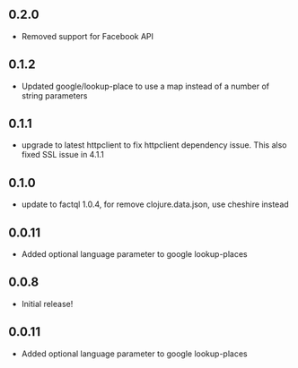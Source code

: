 ## 0.2.0

 * Removed support for Facebook API

## 0.1.2

 * Updated google/lookup-place to use a map instead of a number of string parameters

## 0.1.1

 * upgrade to latest httpclient to fix httpclient dependency issue. This also fixed SSL issue in 4.1.1

## 0.1.0

 * update to factql 1.0.4, for remove clojure.data.json, use cheshire instead

## 0.0.11

 * Added optional language parameter to google lookup-places

## 0.0.8

 * Initial release!

## 0.0.11

 * Added optional language parameter to google lookup-places
